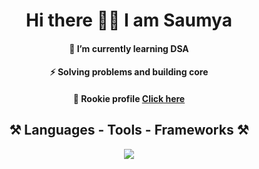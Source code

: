 <div align="center">

<h1>Hi there 👋🏻 I am Saumya</h1>

<h4> 🔭 I’m currently learning DSA </h4>
<h4> ⚡ Solving problems and building core </h4>
<h4> 🌱 Rookie profile <a href="https://saumya-dev.netlify.app/">Click here</a> </h4>

</div>

<div align="center">

<h2>⚒️ Languages - Tools - Frameworks ⚒️</h2>

<a href="https://skillicons.dev">
  <img src="https://skillicons.dev/icons?i=c,cpp,java,html,css,vscode,neovim,git,github" />
</a>

</div>

<!--
**SaumyaSarkhel/SaumyaSarkhel** is a ✨ _special_ ✨ repository because its `README.md` (this file) appears on your GitHub profile.

Here are some ideas to get you started:

- 🔭 I’m currently working on ...
- 🌱 I’m currently learning ...
- 👯 I’m looking to collaborate on ...
- 🤔 I’m looking for help with ...
- 💬 Ask me about ...
- 📫 How to reach me: ...
- 😄 Pronouns: ...
- ⚡ Fun fact: ...
-->
